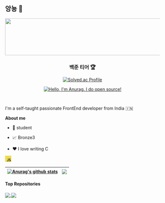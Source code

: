 ## 앙뇽 👋

<a href="https://github.com/devxb/gitanimals">
  <img src="https://render.gitanimals.org/lines/{SUN-AAA}?pet-id=1" width="1000" height="120"/>
</a>
<div align="center">
  <h3>백준 티어 🏆</h3>
  <a href="https://solved.ac/profile/sunna0626">
    <img src="https://mazassumnida.wtf/api/generate_badge?boj=sunna0626" alt="Solved.ac Profile" />
  </a>
</div>

<p align="center"><a href="https://anuraghazra.github.io"><img width="80%" alt="Hello, I'm Anurag. I do open source!" src="./assets/gh-readme-header.png" /></a></p>

<br />

I'm a self-taught passionate FrontEnd developer from India 🇮🇳

**About me**

- 💼 student

- 📈 Bronze3
  
- ❤️ I love writing C


<code><img height="20" alt="javascript" src="https://raw.githubusercontent.com/github/explore/80688e429a7d4ef2fca1e82350fe8e3517d3494d/topics/javascript/javascript.png"></code>



| <a href="https://github.com/anuraghazra/github-readme-stats"><img align="center" src="https://github-readme-stats.vercel.app/api?username=anuraghazra&show_icons=true&include_all_commits=true&theme=buefy&hide_border=true" alt="Anurag's github stats" /></a> | <a href="https://github.com/anuraghazra/github-readme-stats"><img align="center" src="https://github-readme-stats.vercel.app/api/top-langs/?username=anuraghazra&layout=compact&theme=buefy&hide_border=true" /></a> |
| ------------- | ------------- |

#### Top Repositories


<a href="https://github.com/SUN-AAA/github-readme-stats">
  <img align="center" src="https://github-readme-stats.vercel.app/api/pin/?username=SUN-AAA&repo=github-readme-stats&theme=buefy" />
</a>
<a href="https://github.com/SUN-AAA/SUN-AAA.github.io">
  <img align="center" src="https://github-readme-stats.vercel.app/api/pin/?username=SUN-AAA&repo=SUN-AAA.github.io&theme=buefy" />
</a>

<br />
<br />




